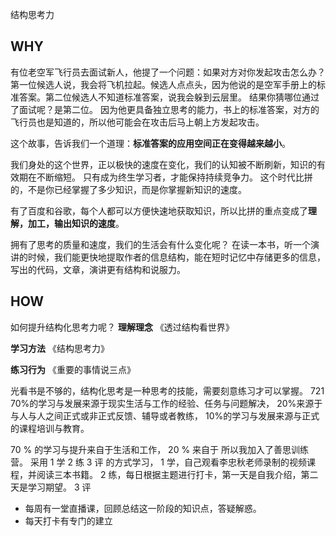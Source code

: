 结构思考力
## WHY
有位老空军飞行员去面试新人，他提了一个问题：如果对方对你发起攻击怎么办？
第一位候选人说，我会将飞机拉起。候选人点点头，因为他说的是空军手册上的标准答案。第二位候选人不知道标准答案，说我会躲到云层里。
结果你猜哪位通过了面试呢？是第二位。
因为他更具备独立思考的能力，书上的标准答案，对方的飞行员也是知道的，所以他可能会在攻击后马上朝上方发起攻击。

这个故事，告诉我们一个道理：**标准答案的应用空间正在变得越来越小**。

我们身处的这个世界，正以极快的速度在变化，我们的认知被不断刷新，知识的有效期在不断缩短。
只有成为终生学习者，才能保持持续竞争力。
这个时代比拼的，不是你已经掌握了多少知识，而是你掌握新知识的速度。

有了百度和谷歌，每个人都可以方便快速地获取知识，所以比拼的重点变成了**理解，加工，输出知识的速度**。

拥有了思考的质量和速度，我们的生活会有什么变化呢？
在读一本书，听一个演讲的时候，我们能更快地提取作者的信息结构，能在短时记忆中存储更多的信息，写出的代码，文章，演讲更有结构和说服力。

## HOW
如何提升结构化思考力呢？
**理解理念**
《透过结构看世界》

**学习方法**
《结构思考力》

**练习行为**
《重要的事情说三点》

光看书是不够的，结构化思考是一种思考的技能，需要刻意练习才可以掌握。
721
70%的学习与发展来源于现实生活与工作的经验、任务与问题解决，
20%来源于与人与人之间正式或非正式反馈、辅导或者教练，
10%的学习与发展来源与正式的课程培训与教育。

70 % 的学习与提升来自于生活和工作，
20 % 来自于
所以我加入了善思训练营。
采用 1  学 2 练 3 评 的方式学习，
1 学，自己观看李忠秋老师录制的视频课程，并阅读三本书籍。
2 练，每日根据主题进行打卡，第一天是自我介绍，第二天是学习期望。
3 评
* 每周有一堂直播课，回顾总结这一阶段的知识点，答疑解惑。
* 每天打卡有专门的建立
